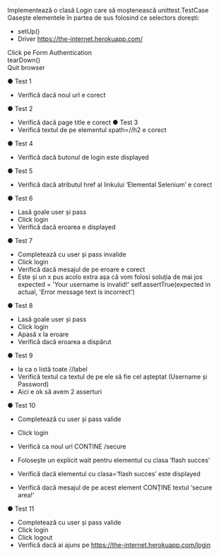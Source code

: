 Implementează o clasă Login care să moștenească unittest.TestCase
Gasește elementele în partea de sus folosind ce selectors dorești:
- setUp()
- Driver
https://the-internet.herokuapp.com/

Click pe Form Authentication\
tearDown()\
Quit browser

● Test 1
- Verifică dacă noul url e corect

● Test 2
- Verifică dacă page title e corect
● Test 3
- Verifică textul de pe elementul xpath=//h2 e corect

● Test 4 
- Verifică dacă butonul de login este displayed

● Test 5
- Verifică dacă atributul href al linkului ‘Elemental Selenium’ e corect

● Test 6
- Lasă goale user și pass
- Click login
- Verifică dacă eroarea e displayed

● Test 7
- Completează cu user și pass invalide
- Click login
- Verifică dacă mesajul de pe eroare e corect
- Este și un x pus acolo extra așa că vom folosi soluția de mai jos
expected = 'Your username is invalid!' 
self.assertTrue(expected in actual, 'Error message text is
incorrect')

● Test 8
- Lasă goale user și pass
- Click login
- Apasă x la eroare
- Verifică dacă eroarea a dispărut

● Test 9
- Ia ca o listă toate //label
- Verifică textul ca textul de pe ele să fie cel așteptat (Username și
Password)
- Aici e ok să avem 2 asserturi

● Test 10
- Completează cu user și pass valide
- Click login
- Verifică ca noul url CONTINE /secure
- Folosește un explicit wait pentru elementul cu clasa ’flash succes’
- Verifică dacă elementul cu clasa=’flash succes’ este displayed

- Verifică dacă mesajul de pe acest element CONȚINE textul ‘secure area!’

● Test 11
- Completează cu user și pass valide
- Click login
- Click logout
- Verifică dacă ai ajuns pe https://the-internet.herokuapp.com/login